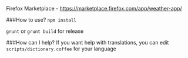 Firefox Marketplace - https://marketplace.firefox.com/app/weather-app/

###How to use?
`npm install`

`grunt` or `grunt build` for release

###How can I help?
If you want help with translations, you can edit `scripts/dictionary.coffee` for your language
